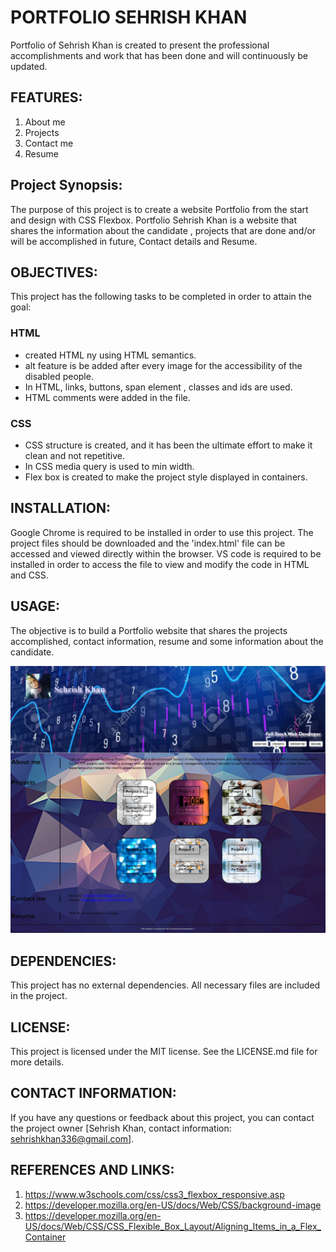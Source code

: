 # PORTFOLIO SEHRISH KHAN
Portfolio of Sehrish Khan is created to present the professional accomplishments and work that has been done and will continuously be updated. 
## FEATURES:
1. About me
2. Projects
3. Contact me
4. Resume

## Project Synopsis:
The purpose of this project is to create a website Portfolio from the start and design with CSS Flexbox. Portfolio Sehrish Khan is a website that shares the information about the candidate , projects that are done and/or will be accomplished in future, Contact details and Resume.

## OBJECTIVES:
This project has the following tasks to be completed in order to attain the goal:
### HTML
* created HTML ny using HTML semantics.
* alt feature is be added after every image for the accessibility of the disabled people.
* In HTML, links, buttons, span element , classes and ids are used.
* HTML comments were added in the file.
### CSS
* CSS structure is created, and it has been the ultimate effort to make it clean and not repetitive.
* In CSS media query is used to min width.
* Flex box is created to make the project style displayed in containers.

## INSTALLATION:
Google Chrome is required to be installed in order to use this project. The project files should be downloaded and the 'index.html' file can be accessed and viewed directly within the browser. VS code is required to be installed in order to access the file to view and modify the code in HTML and CSS.

## USAGE:
The objective is to build a Portfolio website that shares the projects accomplished, contact information, resume and some information about the candidate.

![alt text](./images/Web%20capture-Final.jpeg)

## DEPENDENCIES:
This project has no external dependencies. All necessary files are included in the project.

## LICENSE:
This project is licensed under the MIT license. See the LICENSE.md file for more details.

## CONTACT INFORMATION:
If you have any questions or feedback about this project, you can contact the project owner [Sehrish Khan, contact information: sehrishkhan336@gmail.com].

## REFERENCES AND LINKS:

1. https://www.w3schools.com/css/css3_flexbox_responsive.asp
2. https://developer.mozilla.org/en-US/docs/Web/CSS/background-image
3. https://developer.mozilla.org/en-US/docs/Web/CSS/CSS_Flexible_Box_Layout/Aligning_Items_in_a_Flex_Container